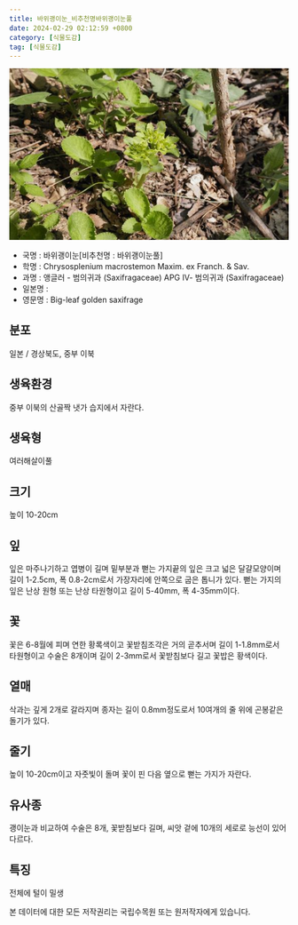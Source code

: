 ```yaml
---
title: 바위괭이눈_비추천명바위괭이눈풀
date: 2024-02-29 02:12:59 +0800
category: [식물도감]
tag: [식물도감]
---
```




![바위괭이눈[비추천명 : 바위괭이눈풀]](/assets/img/fileUpload/plants/basic/Saxifragaceae/Chrysosplenium/22202/22202_20160726103414450files_th2.jpg)
- 국명 : 바위괭이눈[비추천명 : 바위괭이눈풀]
- 학명 : Chrysosplenium macrostemon Maxim. ex Franch. & Sav.
- 과명 : 앵글러 - 범의귀과 (Saxifragaceae) APG Ⅳ- 범의귀과 (Saxifragaceae)
- 일본명 : 
- 영문명 : Big-leaf golden saxifrage


## 분포
일본 / 경상북도, 중부 이북 
## 생육환경
중부 이북의 산골짝 냇가 습지에서 자란다.
## 생육형
여러해살이풀 
## 크기
높이 10-20cm
## 잎
잎은 마주나기하고 엽병이 길며 밑부분과 뻗는 가지끝의 잎은 크고 넓은 달걀모양이며 길이 1-2.5cm, 폭 0.8-2cm로서 가장자리에 안쪽으로 굽은 톱니가 있다. 뻗는 가지의 잎은 난상 원형 또는 난상 타원형이고 길이 5-40mm, 폭 4-35mm이다.
## 꽃
꽃은 6-8월에 피며 연한 황록색이고 꽃받침조각은 거의 곧추서며 길이 1-1.8mm로서 타원형이고 수술은 8개이며 길이 2-3mm로서 꽃받침보다 길고 꽃밥은 황색이다.
## 열매
삭과는 깊게 2개로 갈라지며 종자는 길이 0.8mm정도로서 10여개의 줄 위에 곤봉같은 돌기가 있다.
## 줄기
높이 10-20cm이고 자줏빛이 돌며 꽃이 핀 다음 옆으로 뻗는 가지가 자란다.
## 유사종
괭이눈과 비교하여 수술은 8개, 꽃받침보다 길며, 씨앗 겉에 10개의 세로로 능선이 있어 다르다. 
## 특징
전체에 털이 밀생






본 데이터에 대한 모든 저작권리는 국립수목원 또는 원저작자에게 있습니다.
